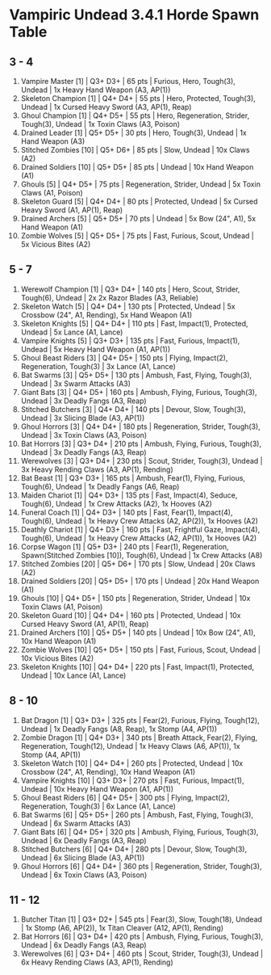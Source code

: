 # Vampiric Undead 3.4.1 Horde Spawn Table

## 3 - 4

1. Vampire Master [1] | Q3+ D3+ | 65 pts | Furious, Hero, Tough(3), Undead | 1x Heavy Hand Weapon (A3, AP(1))
1. Skeleton Champion [1] | Q4+ D4+ | 55 pts | Hero, Protected, Tough(3), Undead | 1x Cursed Heavy Sword (A3, AP(1), Reap)
1. Ghoul Champion [1] | Q4+ D5+ | 55 pts | Hero, Regeneration, Strider, Tough(3), Undead | 1x Toxin Claws (A3, Poison)
1. Drained Leader [1] | Q5+ D5+ | 30 pts | Hero, Tough(3), Undead | 1x Hand Weapon (A3)
1. Stitched Zombies [10] | Q5+ D6+ | 85 pts | Slow, Undead | 10x Claws (A2)
1. Drained Soldiers [10] | Q5+ D5+ | 85 pts | Undead | 10x Hand Weapon (A1)
1. Ghouls [5] | Q4+ D5+ | 75 pts | Regeneration, Strider, Undead | 5x Toxin Claws (A1, Poison)
1. Skeleton Guard [5] | Q4+ D4+ | 80 pts | Protected, Undead | 5x Cursed Heavy Sword (A1, AP(1), Reap)
1. Drained Archers [5] | Q5+ D5+ | 70 pts | Undead | 5x Bow (24", A1), 5x Hand Weapon (A1)
1. Zombie Wolves [5] | Q5+ D5+ | 75 pts | Fast, Furious, Scout, Undead | 5x Vicious Bites (A2)

## 5 - 7

1. Werewolf Champion [1] | Q3+ D4+ | 140 pts | Hero, Scout, Strider, Tough(6), Undead | 2x 2x Razor Blades (A3, Reliable)
1. Skeleton Watch [5] | Q4+ D4+ | 130 pts | Protected, Undead | 5x Crossbow (24", A1, Rending), 5x Hand Weapon (A1)
1. Skeleton Knights [5] | Q4+ D4+ | 110 pts | Fast, Impact(1), Protected, Undead | 5x Lance (A1, Lance)
1. Vampire Knights [5] | Q3+ D3+ | 135 pts | Fast, Furious, Impact(1), Undead | 5x Heavy Hand Weapon (A1, AP(1))
1. Ghoul Beast Riders [3] | Q4+ D5+ | 150 pts | Flying, Impact(2), Regeneration, Tough(3) | 3x Lance (A1, Lance)
1. Bat Swarms [3] | Q5+ D5+ | 130 pts | Ambush, Fast, Flying, Tough(3), Undead | 3x Swarm Attacks (A3)
1. Giant Bats [3] | Q4+ D5+ | 160 pts | Ambush, Flying, Furious, Tough(3), Undead | 3x Deadly Fangs (A3, Reap)
1. Stitched Butchers [3] | Q4+ D4+ | 140 pts | Devour, Slow, Tough(3), Undead | 3x Slicing Blade (A3, AP(1))
1. Ghoul Horrors [3] | Q4+ D4+ | 180 pts | Regeneration, Strider, Tough(3), Undead | 3x Toxin Claws (A3, Poison)
1. Bat Horrors [3] | Q3+ D4+ | 210 pts | Ambush, Flying, Furious, Tough(3), Undead | 3x Deadly Fangs (A3, Reap)
1. Werewolves [3] | Q3+ D4+ | 230 pts | Scout, Strider, Tough(3), Undead | 3x Heavy Rending Claws (A3, AP(1), Rending)
1. Bat Beast [1] | Q3+ D3+ | 165 pts | Ambush, Fear(1), Flying, Furious, Tough(6), Undead | 1x Deadly Fangs (A6, Reap)
1. Maiden Chariot [1] | Q4+ D3+ | 135 pts | Fast, Impact(4), Seduce, Tough(6), Undead | 1x Crew Attacks (A2), 1x Hooves (A2)
1. Funeral Coach [1] | Q4+ D3+ | 140 pts | Fast, Fear(1), Impact(4), Tough(6), Undead | 1x Heavy Crew Attacks (A2, AP(2)), 1x Hooves (A2)
1. Deathly Chariot [1] | Q4+ D3+ | 160 pts | Fast, Frightful Gaze, Impact(4), Tough(6), Undead | 1x Heavy Crew Attacks (A2, AP(1)), 1x Hooves (A2)
1. Corpse Wagon [1] | Q5+ D3+ | 240 pts | Fear(1), Regeneration, Spawn(Stitched Zombies [10]), Tough(6), Undead | 1x Crew Attacks (A8)
1. Stitched Zombies [20] | Q5+ D6+ | 170 pts | Slow, Undead | 20x Claws (A2)
1. Drained Soldiers [20] | Q5+ D5+ | 170 pts | Undead | 20x Hand Weapon (A1)
1. Ghouls [10] | Q4+ D5+ | 150 pts | Regeneration, Strider, Undead | 10x Toxin Claws (A1, Poison)
1. Skeleton Guard [10] | Q4+ D4+ | 160 pts | Protected, Undead | 10x Cursed Heavy Sword (A1, AP(1), Reap)
1. Drained Archers [10] | Q5+ D5+ | 140 pts | Undead | 10x Bow (24", A1), 10x Hand Weapon (A1)
1. Zombie Wolves [10] | Q5+ D5+ | 150 pts | Fast, Furious, Scout, Undead | 10x Vicious Bites (A2)
1. Skeleton Knights [10] | Q4+ D4+ | 220 pts | Fast, Impact(1), Protected, Undead | 10x Lance (A1, Lance)

## 8 - 10

1. Bat Dragon [1] | Q3+ D3+ | 325 pts | Fear(2), Furious, Flying, Tough(12), Undead | 1x Deadly Fangs (A8, Reap), 1x Stomp (A4, AP(1))
1. Zombie Dragon [1] | Q4+ D3+ | 340 pts | Breath Attack, Fear(2), Flying, Regeneration, Tough(12), Undead | 1x Heavy Claws (A6, AP(1)), 1x Stomp (A4, AP(1))
1. Skeleton Watch [10] | Q4+ D4+ | 260 pts | Protected, Undead | 10x Crossbow (24", A1, Rending), 10x Hand Weapon (A1)
1. Vampire Knights [10] | Q3+ D3+ | 270 pts | Fast, Furious, Impact(1), Undead | 10x Heavy Hand Weapon (A1, AP(1))
1. Ghoul Beast Riders [6] | Q4+ D5+ | 300 pts | Flying, Impact(2), Regeneration, Tough(3) | 6x Lance (A1, Lance)
1. Bat Swarms [6] | Q5+ D5+ | 260 pts | Ambush, Fast, Flying, Tough(3), Undead | 6x Swarm Attacks (A3)
1. Giant Bats [6] | Q4+ D5+ | 320 pts | Ambush, Flying, Furious, Tough(3), Undead | 6x Deadly Fangs (A3, Reap)
1. Stitched Butchers [6] | Q4+ D4+ | 280 pts | Devour, Slow, Tough(3), Undead | 6x Slicing Blade (A3, AP(1))
1. Ghoul Horrors [6] | Q4+ D4+ | 360 pts | Regeneration, Strider, Tough(3), Undead | 6x Toxin Claws (A3, Poison)

## 11 - 12

1. Butcher Titan [1] | Q3+ D2+ | 545 pts | Fear(3), Slow, Tough(18), Undead | 1x Stomp (A6, AP(2)), 1x Titan Cleaver (A12, AP(1), Rending)
1. Bat Horrors [6] | Q3+ D4+ | 420 pts | Ambush, Flying, Furious, Tough(3), Undead | 6x Deadly Fangs (A3, Reap)
1. Werewolves [6] | Q3+ D4+ | 460 pts | Scout, Strider, Tough(3), Undead | 6x Heavy Rending Claws (A3, AP(1), Rending)